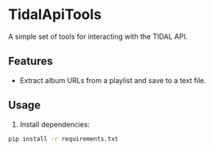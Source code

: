 # TidalApiTools

A simple set of tools for interacting with the TIDAL API.

## Features

- Extract album URLs from a playlist and save to a text file.

## Usage

1. Install dependencies:

```bash
pip install -r requirements.txt
